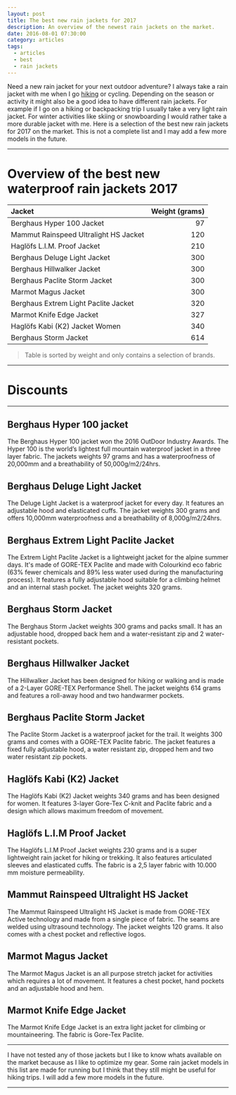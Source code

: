 ```yaml
---
layout: post
title: The best new rain jackets for 2017
description: An overview of the newest rain jackets on the market.
date: 2016-08-01 07:30:00
category: articles
tags:
  - articles
  - best
  - rain jackets
---
```

Need a new rain jacket for your next outdoor adventure? I always take a rain jacket with me when I go [hiking](http://www.hikeventures.com/destinations/) or cycling. Depending on the season or activity it might also be a good idea to have different rain jackets. For example if I go on a hiking or backpacking trip I usually take a very light rain jacket. For winter activities like skiing or snowboarding I would rather take a more durable jacket with me.
Here is a selection of the best new rain jackets for 2017 on the market. This is not a complete list and I may add a few more models in the future.

<!--more-->

---

# Overview of the best new waterproof rain jackets 2017

|Jacket | Weight (grams) |
|:---|---:|
|Berghaus Hyper 100 Jacket | 97 |
| Mammut Rainspeed Ultralight HS Jacket | 120 |
|Haglöfs L.I.M. Proof Jacket | 210|
|Berghaus Deluge Light Jacket | 300 |
|Berghaus Hillwalker Jacket | 300 |
|Berghaus Paclite Storm Jacket | 300 |
|Marmot Magus Jacket| 300 |
|Berghaus Extrem Light Paclite Jacket | 320 |
|Marmot Knife Edge Jacket| 327 |
|Haglöfs Kabi (K2) Jacket Women |340|
|Berghaus Storm Jacket| 614 |

> Table is sorted by weight and only contains a selection of brands.

---

# Discounts
<div class="row">
  <div class="col-sm-12">

 <script type="text/javascript" src="http://classic.avantlink.com/api.php?affiliate_id=125311&module=ProductSearch&output=js&website_id=150351&search_term=rain jacket AND men&search_advanced_syntax=1&merchant_ids=10008%7C10060%7C11741%7C10913%7C11243%7C10785%7C10086%7C13273%7C10083%7C10248%7C10049%7C10921%7C10279%7C10345%7C10593%7C10337%7C10943&search_on_sale_only=1&search_price_minimum=130&search_on_sale_level=20&search_results_layout=list&search_results_fields=Product+Name%7CSale+Price%7CPrice+Discount+Percent&search_results_count=8&search_results_sort_order=Sale+Price"></script>
  </div>
</div>

---

## Berghaus Hyper 100 jacket
The Berghaus Hyper 100 jacket won the 2016 OutDoor Industry Awards. The Hyper 100 is the world’s lightest full mountain waterproof jacket in a three layer fabric. The jackets weights 97 grams and has a waterproofness of 20,000mm and a breathability of 50,000g/m2/24hrs.

## Berghaus Deluge Light Jacket
The Deluge Light Jacket is a waterproof jacket for every day. It features an adjustable hood and elasticated cuffs. The jacket weights 300 grams and offers 10,000mm waterproofness and a breathability of 8,000g/m2/24hrs.

## Berghaus Extrem Light Paclite Jacket
The Extrem Light Paclite Jacket is a lightweight jacket for the alpine summer days. It's made of GORE-TEX Paclite and made with Colourkind eco fabric (63% fewer chemicals and 89% less water used during the manufacturing process). It features a fully adjustable hood suitable for a climbing helmet and an internal stash pocket. The jacket weights 320 grams.

## Berghaus Storm Jacket
The Berghaus Storm Jacket weights 300 grams and packs small. It has an adjustable hood, dropped back hem and a water-resistant zip and 2 water-resistant pockets.

## Berghaus Hillwalker Jacket
The Hillwalker Jacket has been designed for hiking or walking and is made of a 2-Layer GORE-TEX Performance Shell. The jacket weights 614 grams and features a roll-away hood and two handwarmer pockets.

## Berghaus Paclite Storm Jacket
The Paclite Storm Jacket is a waterproof jacket for the trail. It weights 300 grams and comes with a GORE-TEX Paclite fabric. The jacket features a fixed fully adjustable hood, a water resistant zip, dropped hem and two water resistant zip pockets.

## Haglöfs Kabi (K2) Jacket
The Haglöfs Kabi (K2) Jacket weights 340 grams and has been designed for women. It features 3-layer Gore-Tex C-knit and Paclite fabric and a design which allows maximum freedom of movement.

## Haglöfs L.I.M Proof Jacket
The Haglöfs L.I.M Proof Jacket weights 230 grams and is a super lightweight rain jacket for hiking or trekking. It also features articulated sleeves and elasticated cuffs. The fabric is a 2,5 layer fabric with 10.000 mm moisture permeability.

## Mammut Rainspeed Ultralight HS Jacket

The Mammut Rainspeed Ultralight HS Jacket is made from GORE-TEX Active technology and made from a single piece of fabric. The seams are welded using ultrasound technology. The jacket weights 120 grams. It also comes with a chest pocket and reflective logos.

## Marmot Magus Jacket
The Marmot Magus Jacket is an all purpose stretch jacket for activities which requires a lot of movement. It features a chest pocket, hand pockets and an adjustable hood and hem.

## Marmot Knife Edge Jacket
The Marmot Knife Edge Jacket is an extra light jacket for climbing or mountaineering. The fabric is Gore-Tex Paclite.

---

I have not tested any of those jackets but I like to know whats available on the market because as I like to optimize my gear. Some rain jacket models in this list are made for running but I think that they still might be useful for hiking trips. I will add a few more models in the future.

---

<script type="text/javascript">
amzn_assoc_placement = "adunit0";
amzn_assoc_search_bar = "false";
amzn_assoc_tracking_id = "hikeve-20";
amzn_assoc_search_bar_position = "top";
amzn_assoc_ad_mode = "search";
amzn_assoc_ad_type = "smart";
amzn_assoc_marketplace = "amazon";
amzn_assoc_region = "US";
amzn_assoc_title = "Search Results from Amazon";
amzn_assoc_default_search_phrase = "hiking";
amzn_assoc_default_category = "Books";
amzn_assoc_linkid = "7922fa089d307bdc80cd95b1a56dcdf7";
</script>
<script src="//z-na.amazon-adsystem.com/widgets/onejs?MarketPlace=US"></script>
